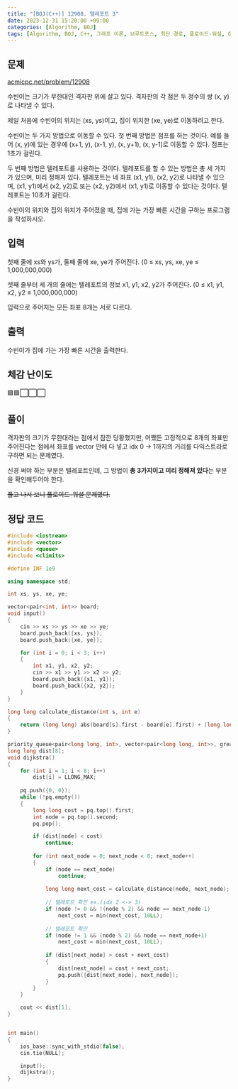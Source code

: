 ```yaml
---
title: "[BOJ(C++)] 12908. 텔레포트 3"
date: 2023-12-31 15:20:00 +09:00
categories: [Algorithm, BOJ]
tags: [Algorithm, BOJ, C++, 그래프 이론, 브루트포스, 최단 경로, 플로이드-워셜, Gold 5]
---
```

## **문제**
[acmicpc.net/problem/12908](https://www.acmicpc.net/problem/12908)
<br>

수빈이는 크기가 무한대인 격자판 위에 살고 있다. 격자판의 각 점은 두 정수의 쌍 (x, y)로 나타낼 수 있다.

제일 처음에 수빈이의 위치는 (xs, ys)이고, 집이 위치한 (xe, ye)로 이동하려고 한다.

수빈이는 두 가지 방법으로 이동할 수 있다. 첫 번째 방법은 점프를 하는 것이다. 예를 들어 (x, y)에 있는 경우에 (x+1, y), (x-1, y), (x, y+1), (x, y-1)로 이동할 수 있다. 점프는 1초가 걸린다.

두 번째 방법은 텔레포트를 사용하는 것이다. 텔레포트를 할 수 있는 방법은 총 세 가지가 있으며, 미리 정해져 있다. 텔레포트는 네 좌표 (x1, y1), (x2, y2)로 나타낼 수 있으며, (x1, y1)에서 (x2, y2)로 또는 (x2, y2)에서 (x1, y1)로 이동할 수 있다는 것이다. 텔레포트는 10초가 걸린다.

수빈이의 위치와 집의 위치가 주어졌을 때, 집에 가는 가장 빠른 시간을 구하는 프로그램을 작성하시오.
<br>

## **입력**
첫째 줄에 xs와 ys가, 둘째 줄에 xe, ye가 주어진다. (0 ≤ xs, ys, xe, ye ≤ 1,000,000,000)

셋째 줄부터 세 개의 줄에는 텔레포트의 정보 x1, y1, x2, y2가 주어진다. (0 ≤ x1, y1, x2, y2 ≤ 1,000,000,000)

입력으로 주어지는 모든 좌표 8개는 서로 다르다.
<br>

## **출력**
수빈이가 집에 가는 가장 빠른 시간을 출력한다.
<br>

## **체감 난이도**
🟩🟩⬜⬜⬜
<br>

## **풀이**
격자판의 크기가 무한대라는 점에서 잠깐 당황했지만, 어쨌든 고정적으로 8개의 좌표만 주어진다는 점에서 좌표를 vector 안에 다 넣고 idx 0 -> 1까지의 거리를 다익스트라로 구하면 되는 문제였다.

신경 써야 하는 부분은 텔레포트인데, 그 방법이 **총 3가지이고 미리 정해져 있다**는 부분을 확인해두어야 한다.

~~풀고 나서 보니 플로이드-워셜 문제였다.~~
<br>

## **정답 코드**
```c++
#include <iostream>
#include <vector>
#include <queue>
#include <climits>

#define INF 1e9

using namespace std;

int xs, ys, xe, ye;

vector<pair<int, int>> board;
void input()
{
    cin >> xs >> ys >> xe >> ye;
    board.push_back({xs, ys});
    board.push_back({xe, ye});

    for (int i = 0; i < 3; i++)
    {
        int x1, y1, x2, y2;
        cin >> x1 >> y1 >> x2 >> y2;
        board.push_back({x1, y1});
        board.push_back({x2, y2});
    }
}

long long calculate_distance(int s, int e)
{
    return (long long) abs(board[s].first - board[e].first) + (long long) abs(board[s].second - board[e].second);
}

priority_queue<pair<long long, int>, vector<pair<long long, int>>, greater<>> pq;
long long dist[8];
void dijkstra()
{
    for (int i = 1; i < 8; i++)
        dist[i] = LLONG_MAX;
    
    pq.push({0, 0});
    while (!pq.empty())
    {
        long long cost = pq.top().first;
        int node = pq.top().second;
        pq.pop();

        if (dist[node] < cost)
            continue;
        
        for (int next_node = 0; next_node < 8; next_node++)
        {
            if (node == next_node)
                continue;
            
            long long next_cost = calculate_distance(node, next_node);
            
            // 텔레포트 확인 ex.(idx 2 <-> 3)
            if (node != 0 && !(node % 2) && node == next_node-1)
                next_cost = min(next_cost, 10LL);
            
            // 텔레포트 확인
            if (node != 1 && (node % 2) && node == next_node+1)
                next_cost = min(next_cost, 10LL);
            
            if (dist[next_node] > cost + next_cost)
            {
                dist[next_node] = cost + next_cost;
                pq.push({dist[next_node], next_node});
            }
        }
    }

    cout << dist[1];
}


int main()
{
    ios_base::sync_with_stdio(false);
    cin.tie(NULL);

    input();
    dijkstra();
}
```